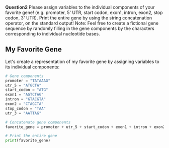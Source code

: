 **Question2**  Please assign variables to the individual components of your favorite gene! (e.g.
promoter, 5' UTR, start codon, exon1, intron, exon2, stop codon, 3' UTR). Print the entire gene 
by using the string concatenation operator, on the standard output! Note: Feel free to create a 
fictional gene sequence by randomly filling in the gene components by the characters 
corresponding to individual nucleotide bases.

## My Favorite Gene

Let's create a representation of my favorite gene by assigning variables to its individual components:

```python
# Gene components
promoter = "TATAAAG"
utr_5 = "ATGCTA"
start_codon = "ATG"
exon1 = "AGTCTAG"
intron = "GTACGTA"
exon2 = "CTAGCTA"
stop_codon = "TAA"
utr_3 = "AATTAG"

# Concatenate gene components
favorite_gene = promoter + utr_5 + start_codon + exon1 + intron + exon2 + stop_codon + utr_3

# Print the entire gene
print(favorite_gene)
